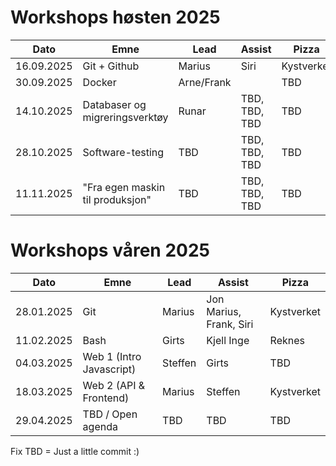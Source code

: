 # Workshops høsten 2025

| Dato       | Emne                             | Lead       | Assist                     | Pizza       |
|------------|----------------------------------|------------|----------------------------|-------------|
| 16.09.2025 | Git + Github                     | Marius     | Siri                       | Kystverket  |
| 30.09.2025 | Docker                           | Arne/Frank |                            | TBD         |
| 14.10.2025 | Databaser og migreringsverktøy   | Runar      | TBD, TBD, TBD              | TBD         |
| 28.10.2025 | Software-testing                 | TBD        | TBD, TBD, TBD              | TBD         |
| 11.11.2025 | "Fra egen maskin til produksjon" | TBD        | TBD, TBD, TBD              | TBD         |


# Workshops våren 2025

| Dato       | Emne                        | Lead       | Assist                     | Pizza       |
|------------|-----------------------------|------------|----------------------------|-------------|
| 28.01.2025 | Git                         | Marius     | Jon Marius, Frank, Siri    | Kystverket  |
| 11.02.2025 | Bash                        | Girts      | Kjell Inge                 | Reknes      |
| 04.03.2025 | Web 1 (Intro Javascript)    | Steffen    | Girts                      | TBD         |
| 18.03.2025 | Web 2 (API & Frontend)      | Marius     | Steffen                    | Kystverket  |
| 29.04.2025 | TBD / Open agenda           | TBD        | TBD                        | TBD         |



Fix TBD = Just a little commit :)
